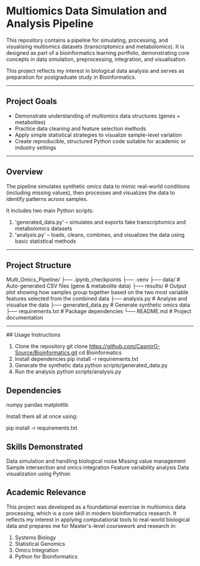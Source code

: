 #  Multiomics Data Simulation and Analysis Pipeline

This repository contains a pipeline for simulating, processing, and visualising multiomics datasets (transcriptomics and metabolomics). It is designed as part of a bioinformatics learning portfolio, demonstrating core concepts in data simulation, preprocessing, integration, and visualisation.

This project reflects my interest in biological data analysis and serves as preparation for postgraduate study in Bioinformatics.

---

## Project Goals

- Demonstrate understanding of multiomics data structures (genes + metabolites)
- Practice data cleaning and feature selection methods
- Apply simple statistical strategies to visualize sample-level variation
- Create reproducible, structured Python code suitable for academic or industry settings

---

##  Overview

The pipeline simulates synthetic omics data to mimic real-world conditions (including missing values), then processes and visualizes the data to identify patterns across samples.

It includes two main Python scripts:

1. 'generated_data.py' – simulates and exports fake transcriptomics and metabolomics datasets
2. 'analysis.py' – loads, cleans, combines, and visualizes the data using basic statistical methods

---

##  Project Structure
Multi_Omics_Pipeline/
├── .ipynb_checkpoints
├── .venv
├── data/ # Auto-generated CSV files (gene & metabolite data)
├── results/ # Output plot showing how samples group together based on the two most variable features selected from the combined data
├── analysis.py # Analyse and visualise the data
├── generated_data.py # Generate synthetic omics data
├── requirements.txt # Package dependencies
└── README.md # Project documentation

---
## Usage Instructions

1. Clone the repository
git clone https://github.com/CasmirO-Source/Bioinformatics.git
cd Bioinformatics
2. Install dependencies
pip install -r requirements.txt
3. Generate the synthetic data
python scripts/generated_data.py
4. Run the analysis
python scripts/analysis.py

## Dependencies

numpy
pandas
matplotlib

Install them all at once using:

pip install -r requirements.txt


## Skills Demonstrated

Data simulation and handling biological noise
Missing value management
Sample intersection and omics integration
Feature variability analysis
Data visualization using Python

## Academic Relevance

This project was developed as a foundational exercise in multiomics data processing, which is a core skill in modern bioinformatics research. It reflects my interest in applying computational tools to real-world biological data and prepares me for Master's-level coursework and research in:

1. Systems Biology
2. Statistical Genomics
3. Omics Integration
4. Python for Bioinformatics
